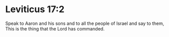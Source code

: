 # Leviticus 17:2

Speak to Aaron and his sons and to all the people of Israel and say to them, This is the thing that the Lord has commanded.
